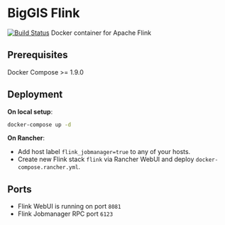 # BigGIS Flink
[![Build Status](https://api.travis-ci.org/biggis-project/biggis-flink.svg)](https://travis-ci.org/biggis-project/biggis-flink)
Docker container for Apache Flink

## Prerequisites
Docker Compose >= 1.9.0

## Deployment

**On local setup**:
```sh
docker-compose up -d
```

**On Rancher**:
* Add host label `flink_jobmanager=true` to any of your hosts.
* Create new Flink stack `flink` via Rancher WebUI and deploy `docker-compose.rancher.yml`.


## Ports
- Flink WebUI is running on port `8081`
- Flink Jobmanager RPC port `6123`
